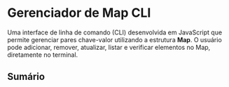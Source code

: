 # Gerenciador de Map CLI

Uma interface de linha de comando (CLI) desenvolvida em JavaScript que permite gerenciar pares chave-valor utilizando a estrutura **Map**. O usuário pode adicionar, remover, atualizar, listar e verificar elementos no Map, diretamente no terminal.

## Sumário
